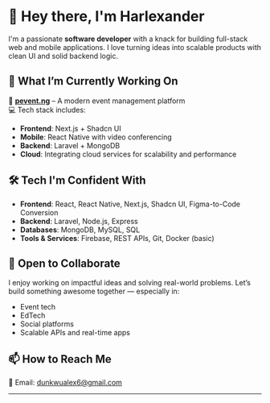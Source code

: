# 👋 Hey there, I'm Harlexander

I'm a passionate **software developer** with a knack for building full-stack web and mobile applications. I love turning ideas into scalable products with clean UI and solid backend logic.

## 🚀 What I’m Currently Working On
🎯 **[pevent.ng](https://pevent.ng)** – A modern event management platform  
💻 Tech stack includes:
- **Frontend**: Next.js + Shadcn UI
- **Mobile**: React Native with video conferencing
- **Backend**: Laravel + MongoDB
- **Cloud**: Integrating cloud services for scalability and performance

## 🛠 Tech I'm Confident With
- **Frontend**: React, React Native, Next.js, Shadcn UI, Figma-to-Code Conversion
- **Backend**: Laravel, Node.js, Express
- **Databases**: MongoDB, MySQL, SQL
- **Tools & Services**: Firebase, REST APIs, Git, Docker (basic)

## 🤝 Open to Collaborate
I enjoy working on impactful ideas and solving real-world problems. Let’s build something awesome together — especially in:
- Event tech
- EdTech
- Social platforms
- Scalable APIs and real-time apps

## 📫 How to Reach Me
📩 Email: [dunkwualex6@gmail.com](mailto:dunkwualex6@gmail.com)

---

<!---
Harlexander/Harlexander is a ✨ special ✨ repository because its `README.md` (this file) appears on your GitHub profile.
You can click the Preview link to take a look at your changes.
--->
